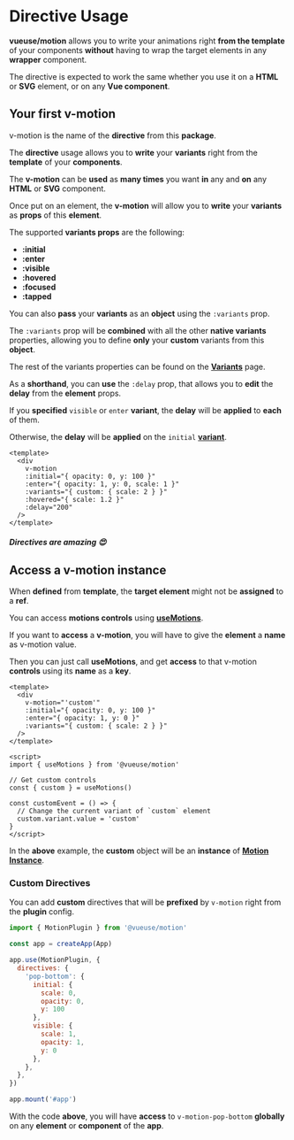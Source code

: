 # Directive Usage

**vueuse/motion** allows you to write your animations right **from the template** of your components **without** having to wrap the target elements in any **wrapper** component.

The directive is expected to work the same whether you use it on a **HTML** or **SVG** element, or on any **Vue component**.

## Your first v-motion

v-motion is the name of the **directive** from this **package**.

The **directive** usage allows you to **write** your **variants** right from the **template** of your **components**.

The **v-motion** can be **used** as **many times** you want **in** any and **on** any **HTML** or **SVG** component.

Once put on an element, the **v-motion** will allow you to **write** your **variants** as **props** of this **element**.

The supported **variants props** are the following:

- **:initial**
- **:enter**
- **:visible**
- **:hovered**
- **:focused**
- **:tapped**

You can also **pass** your **variants** as an **object** using the `:variants` prop.

The `:variants` prop will be **combined** with all the other **native variants** properties, allowing you to define **only** your **custom** variants from this **object**.

The rest of the variants properties can be found on the [**Variants**](/variants) page.

As a **shorthand**, you can **use** the `:delay` prop, that allows you to **edit** the **delay** from the **element** props.

If you **specified** `visible` or `enter` **variant**, the **delay** will be **applied** to **each** of them.

Otherwise, the **delay** will be **applied** on the `initial` [**variant**](/variants).

```vue
<template>
  <div
    v-motion
    :initial="{ opacity: 0, y: 100 }"
    :enter="{ opacity: 1, y: 0, scale: 1 }"
    :variants="{ custom: { scale: 2 } }"
    :hovered="{ scale: 1.2 }"
    :delay="200"
  />
</template>
```

##### _Directives are amazing_ 😍

## Access a v-motion instance

When **defined** from **template**, the **target element** might not be **assigned** to a **ref**.

You can access **motions controls** using [**useMotions**](/api/use-motions).

If you want to **access** a **v-motion**, you will have to give the **element** a **name** as v-motion value.

Then you can just call **useMotions**, and get **access** to that v-motion **controls** using its **name** as a **key**.

```vue
<template>
  <div
    v-motion="'custom'"
    :initial="{ opacity: 0, y: 100 }"
    :enter="{ opacity: 1, y: 0 }"
    :variants="{ custom: { scale: 2 } }"
  />
</template>

<script>
import { useMotions } from '@vueuse/motion'

// Get custom controls
const { custom } = useMotions()

const customEvent = () => {
  // Change the current variant of `custom` element
  custom.variant.value = 'custom'
}
</script>
```

In the **above** example, the **custom** object will be an **instance** of [**Motion Instance**](/motion-instance).

### Custom Directives

You can add **custom** directives that will be **prefixed** by `v-motion` right from the **plugin** config.

```javascript
import { MotionPlugin } from '@vueuse/motion'

const app = createApp(App)

app.use(MotionPlugin, {
  directives: {
    'pop-bottom': {
      initial: {
        scale: 0,
        opacity: 0,
        y: 100
      },
      visible: {
        scale: 1,
        opacity: 1,
        y: 0
      },
    },
  },
})

app.mount('#app')
```

With the code **above**, you will have **access** to `v-motion-pop-bottom` **globally** on any **element** or **component** of the **app**.

